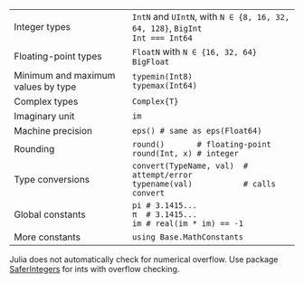 |                                    |                                                                    |
| ---------------------------------- | ------------------------------------------------------------------ |
| Integer types                      | `IntN` and `UIntN`, with `N ∈ {8, 16, 32, 64, 128}`, `BigInt`<br> `Int === Int64` |
| Floating-point types               | `FloatN` with `N ∈ {16, 32, 64}`<br>`BigFloat`                     |
| Minimum and maximum values by type | `typemin(Int8)`<br>`typemax(Int64)`                                |
| Complex types                      | `Complex{T}`                                                       |
| Imaginary unit                     | `im`                                                               |
| Machine precision                  | `eps() # same as eps(Float64)`                                     |
| Rounding                           | `round()       # floating-point`<br>`round(Int, x) # integer`      |
| Type conversions                   | `convert(TypeName, val)  # attempt/error`<br>`typename(val)           # calls convert` |
| Global constants                   | `pi # 3.1415...`<br>`π  # 3.1415...`<br>`im # real(im * im) == -1` |
| More constants                     | `using Base.MathConstants`                                         |

Julia does not automatically check for numerical overflow. Use package
[SaferIntegers](https://github.com/JeffreySarnoff/SaferIntegers.jl) for ints
with overflow checking.
